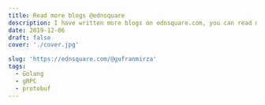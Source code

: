 ```yaml
---
title: Read more blogs @ednsquare
description: I have written more blogs on ednsquare.com, you can read more blogs here @gufranmirza
date: 2019-12-06
draft: false
cover: './cover.jpg'

slug: 'https://ednsquare.com/@gufranmirza'
tags:
  - Golang
  - gRPC
  - protobuf
---
```

